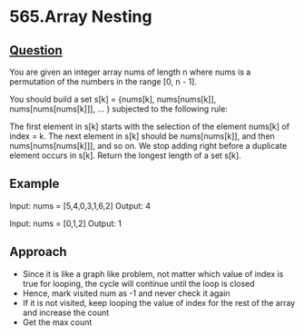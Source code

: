 # 565.Array Nesting

## [Question](https://leetcode.com/problems/array-nesting/)
You are given an integer array nums of length n where nums is a permutation of the numbers in the range [0, n - 1].

You should build a set s[k] = {nums[k], nums[nums[k]], nums[nums[nums[k]]], ... } subjected to the following rule:

The first element in s[k] starts with the selection of the element nums[k] of index = k.
The next element in s[k] should be nums[nums[k]], and then nums[nums[nums[k]]], and so on.
We stop adding right before a duplicate element occurs in s[k].
Return the longest length of a set s[k].

## Example
Input: nums = [5,4,0,3,1,6,2]
Output: 4

Input: nums = [0,1,2]
Output: 1

## Approach
- Since it is like a graph like problem, not matter which value of index is true for looping, the cycle will continue until the loop is closed
- Hence, mark visited num as -1 and never check it again
- If it is not visited, keep looping the value of index for the rest of the array and increase the count
- Get the max count
